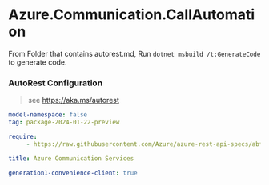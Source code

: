 # Azure.Communication.CallAutomation

From Folder that contains autorest.md, Run `dotnet msbuild /t:GenerateCode` to generate code.

### AutoRest Configuration
> see https://aka.ms/autorest

```yaml
model-namespace: false
tag: package-2024-01-22-preview

require:
     - https://raw.githubusercontent.com/Azure/azure-rest-api-specs/abf39c4ae7ea201bf91150dff8d2b79a2e88c2e4/specification/communication/data-plane/CallAutomation/readme.md

title: Azure Communication Services

generation1-convenience-client: true
```
